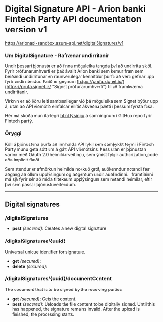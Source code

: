 ﻿# Digital Signature API - Arion banki Fintech Party API documentation version v1
https://arionapi-sandbox.azure-api.net/digitalSignatures/v1

### Um DigitalSignature - Rafrænar undirritanir
Undir þessari þjónustu er að finna möguleika tengda því að undirrita skjöl. Fyrir prófunarumhverfi er það ávallt Arion banki sem kemur fram sem beiðandi undirritunar en raunverulegar kennitölur þurfa að vera gefnar upp fyrir undirritendur. Farið er gegnum [https://prufa.signet.is/](https://prufa.signet.is/ "Signet prófunarumhverfi") til að framkvæma undirritanir.

Virknin er að öðru leiti sambærilegar við þá möguleika sem Signet býður upp á, utan að API viðmótið einfaldar eilítið ákveðna þætti í þessum fyrsta fasa.
      
Hér má skoða mun ítarlegri [html lýsingu](https://rawgit.com/arionbanki/Fintech-Party-2016-06-API/master/DigitalSignature/DigitalSignature.html "sjá DigitalSignature.html") á samningnum í GitHub repo fyrir Fintech partý.

### Öryggi
Köll á þjónustuna þurfa að innihalda API lykil sem samþykkt teymi í Fintech Party munu geta sótt um á gátt API viðmótsins. Þess utan er þjónustan varinn með OAuth 2.0 heimildarveitingu, sem ýmist fylgir authorization_code eða implicit flæði.

Sem stendur er afmörkun heimilda nokkuð gróf, auðkenndur notandi fær aðgang að öllum upplýsingum og aðgerðum undir auðlindinni. Í framtíðinni má sjá fyrir sér að miðla tilteknum upplýsingum sem notandi heimilar, eftir því sem passar þjónustuveitendum.      

---

## Digital signatures

### /digitalSignatures

* **post** *(secured)*: Creates a new digital signature

### /digitalSignatures/{uuid}
Universal unique identifier for signature.

* **get** *(secured)*: 
* **delete** *(secured)*: 

### /digitalSignatures/{uuid}/documentContent
The document that is to be signed by the receiving parties

* **get** *(secured)*: Gets the content.
* **post** *(secured)*: Uploads the file content to be digitally signed. Until this has happened, the signature remains invalid.
After the upload is finished, the processing starts.

